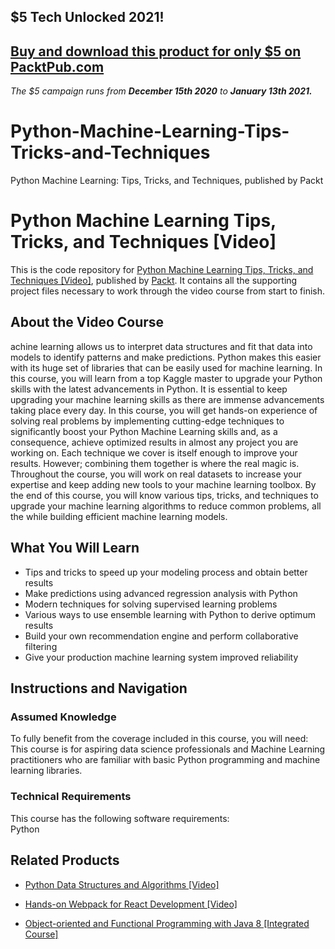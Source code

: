 ## $5 Tech Unlocked 2021!
[Buy and download this product for only $5 on PacktPub.com](https://www.packtpub.com/)
-----
*The $5 campaign         runs from __December 15th 2020__ to __January 13th 2021.__*

# Python-Machine-Learning-Tips-Tricks-and-Techniques
Python Machine Learning: Tips, Tricks, and Techniques, published by Packt
# Python Machine Learning Tips, Tricks, and Techniques [Video]
This is the code repository for [Python Machine Learning Tips, Tricks, and Techniques [Video]](https://www.packtpub.com/big-data-and-business-intelligence/python-machine-learning-tips-tricks-and-techniques-video?utm_source=github&utm_medium=repository&utm_campaign=9781789135817), published by [Packt](https://www.packtpub.com/?utm_source=github). It contains all the supporting project files necessary to work through the video course from start to finish.
## About the Video Course
achine learning allows us to interpret data structures and fit that data into models to identify patterns and make predictions. Python makes this easier with its huge set of libraries that can be easily used for machine learning. In this course, you will learn from a top Kaggle master to upgrade your Python skills with the latest advancements in Python. 
It is essential to keep upgrading your machine learning skills as there are immense advancements taking place every day. In this course, you will get hands-on experience of solving real problems by implementing cutting-edge techniques to significantly boost your Python Machine Learning skills and, as a consequence, achieve optimized results in almost any project you are working on. 
Each technique we cover is itself enough to improve your results. However; combining them together is where the real magic is. Throughout the course, you will work on real datasets to increase your expertise and keep adding new tools to your machine learning toolbox.
By the end of this course, you will know various tips, tricks, and techniques to upgrade your machine learning algorithms to reduce common problems, all the while building efficient machine learning models.

<H2>What You Will Learn</H2>
<DIV class=book-info-will-learn-text>
<UL>
<LI>Tips and tricks to speed up your modeling process and obtain better results 
<LI>Make predictions using advanced regression analysis with Python 
<LI>Modern techniques for solving supervised learning problems 
<LI>Various ways to use ensemble learning with Python to derive optimum results 
<LI>Build your own recommendation engine and perform collaborative filtering 
<LI>Give your production machine learning system improved reliability </LI></UL></DIV>

## Instructions and Navigation
### Assumed Knowledge
To fully benefit from the coverage included in this course, you will need:<br/>
This course is for aspiring data science professionals and Machine Learning practitioners who are familiar with basic Python programming and machine learning libraries.
### Technical Requirements
This course has the following software requirements:<br/>
Python

## Related Products
* [Python Data Structures and Algorithms [Video]](https://www.packtpub.com/application-development/python-data-structures-and-algorithms-video?utm_source=github&utm_medium=repository&utm_campaign=9781788622066)

* [Hands-on Webpack for React Development [Video]](https://www.packtpub.com/application-development/hands-webpack-react-development-video?utm_source=github&utm_medium=repository&utm_campaign=9781789139808)

* [Object-oriented and Functional Programming with Java 8 [Integrated Course]](https://www.packtpub.com/application-development/object-oriented-and-functional-programming-java-8-integrated-course?utm_source=github&utm_medium=repository&utm_campaign=9781788294027)

